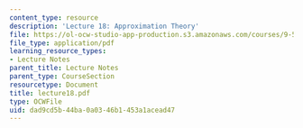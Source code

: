 ```yaml
---
content_type: resource
description: 'Lecture 18: Approximation Theory'
file: https://ol-ocw-studio-app-production.s3.amazonaws.com/courses/9-520-statistical-learning-theory-and-applications-spring-2003/dad9cd5b44ba0a0346b1453a1acead47_lecture18.pdf
file_type: application/pdf
learning_resource_types:
- Lecture Notes
parent_title: Lecture Notes
parent_type: CourseSection
resourcetype: Document
title: lecture18.pdf
type: OCWFile
uid: dad9cd5b-44ba-0a03-46b1-453a1acead47
---
```

